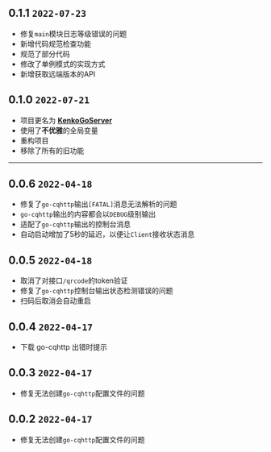 ## 0.1.1 `2022-07-23`

- 修复`main`模块日志等级错误的问题
- 新增代码规范检查功能
- 规范了部分代码
- 修改了单例模式的实现方式
- 新增获取远端版本的API

## 0.1.0 `2022-07-21`

- 项目更名为 **[KenkoGoServer](https://github.com/AkagiYui/KenkoGoServer)**
- 使用了**不优雅**的全局变量
- 重构项目
- 移除了所有的旧功能

---

## 0.0.6 `2022-04-18`

- 修复了`go-cqhttp`输出`[FATAL]`消息无法解析的问题
- `go-cqhttp`输出的内容都会以`DEBUG`级别输出
- 适配了`go-cqhttp`输出的控制台消息
- 自动启动增加了5秒的延迟，以便让`Client`接收状态消息

## 0.0.5 `2022-04-18`

- 取消了对接口`/qrcode`的token验证
- 修复了`go-cqhttp`控制台输出状态检测错误的问题
- 扫码后取消会自动重启

## 0.0.4 `2022-04-17`

- 下载 go-cqhttp 出错时提示

## 0.0.3 `2022-04-17`

- 修复无法创建`go-cqhttp`配置文件的问题

## 0.0.2 `2022-04-17`

- 修复无法创建`go-cqhttp`配置文件的问题

